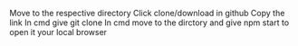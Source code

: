Move to the respective directory
Click clone/download in github
Copy the link
In cmd give git clone <path>
In cmd move to the dirctory and give npm start to open it your local browser

